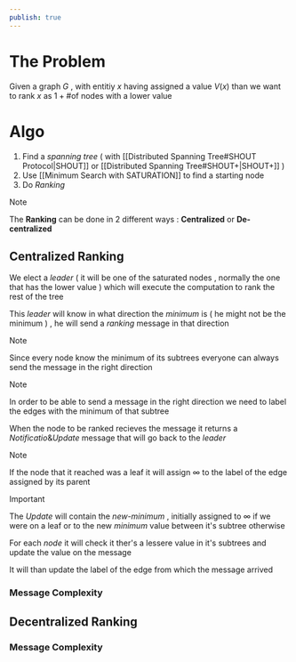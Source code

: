 ```yaml
---
publish: true
---
```

# The Problem

Given a graph $G$ , with entitiy $x$ having assigned a value $V(x)$ than we want to rank $x$ as $1+\text{\# of nodes with a lower value}$   

# Algo

1. Find a *spanning tree* ( with [[Distributed Spanning Tree#SHOUT Protocol|SHOUT]] or [[Distributed Spanning Tree#SHOUT+|SHOUT+]] ) 
2. Use [[Minimum Search with SATURATION]] to find a starting node
3. Do *Ranking* 

>[!note] 
>The **Ranking** can be done in 2 different ways : **Centralized** or **De-centralized** 

## Centralized Ranking

We elect a *leader* ( it will be one of the saturated nodes , normally the one that has the lower value ) which will execute the computation to rank the rest of the tree

This *leader* will know in what direction the *minimum* is ( he might not be the minimum ) , he will send a *ranking* message in that direction 

>[!note] 
>Since every node know the minimum of its subtrees everyone can always send the message in the right direction

>[!note] 
>In order to be able to send a message in the right direction we need to label the edges with the minimum of that subtree 

When the node to be ranked recieves the message it returns a $Notificatio\&Update$ message that will go back to the *leader*

>[!note] 
>If the node that it reached was a leaf it will assign $\infty$ to the label of the edge assigned by its parent
>

>[!important] 
>The *Update* will contain the *new-minimum* , initially assigned to $\infty$ if we were on a leaf or to the new *minimum* value between it's subtree otherwise 
>
>For each *node* it will check it ther's a lessere value in it's subtrees and update the value on the message 
>
>It will than update the label of the edge from which the message arrived 

### Message Complexity



## Decentralized Ranking

### Message Complexity

